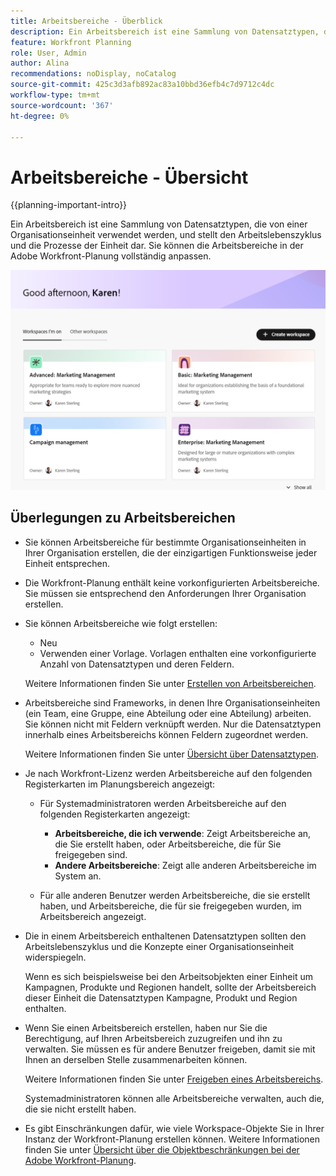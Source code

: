 ```yaml
---
title: Arbeitsbereiche - Überblick
description: Ein Arbeitsbereich ist eine Sammlung von Datensatztypen, die von einem Team verwendet werden und den Arbeitslebenszyklus des Teams darstellen. Sie können die Arbeitsbereiche in der Adobe Workfront-Planung vollständig an die Workflows Ihrer Organisationseinheiten anpassen.
feature: Workfront Planning
role: User, Admin
author: Alina
recommendations: noDisplay, noCatalog
source-git-commit: 425c3d3afb892ac83a10bbd36efb4c7d9712c4dc
workflow-type: tm+mt
source-wordcount: '367'
ht-degree: 0%

---
```



# Arbeitsbereiche - Übersicht

{{planning-important-intro}}

Ein Arbeitsbereich ist eine Sammlung von Datensatztypen, die von einer Organisationseinheit verwendet werden, und stellt den Arbeitslebenszyklus und die Prozesse der Einheit dar. Sie können die Arbeitsbereiche in der Adobe Workfront-Planung vollständig anpassen.


![](assets/workspaces-landing-page-admin-account.png)

## Überlegungen zu Arbeitsbereichen

* Sie können Arbeitsbereiche für bestimmte Organisationseinheiten in Ihrer Organisation erstellen, die der einzigartigen Funktionsweise jeder Einheit entsprechen.
* Die Workfront-Planung enthält keine vorkonfigurierten Arbeitsbereiche. Sie müssen sie entsprechend den Anforderungen Ihrer Organisation erstellen.
* Sie können Arbeitsbereiche wie folgt erstellen:

   * Neu
   * Verwenden einer Vorlage. Vorlagen enthalten eine vorkonfigurierte Anzahl von Datensatztypen und deren Feldern.

  Weitere Informationen finden Sie unter [Erstellen von Arbeitsbereichen](/help/quicksilver/planning/architecture/create-workspaces.md).
* Arbeitsbereiche sind Frameworks, in denen Ihre Organisationseinheiten (ein Team, eine Gruppe, eine Abteilung oder eine Abteilung) arbeiten. Sie können nicht mit Feldern verknüpft werden. Nur die Datensatztypen innerhalb eines Arbeitsbereichs können Feldern zugeordnet werden.

  Weitere Informationen finden Sie unter [Übersicht über Datensatztypen](/help/quicksilver/planning/architecture/overview-of-record-types.md).
* Je nach Workfront-Lizenz werden Arbeitsbereiche auf den folgenden Registerkarten im Planungsbereich angezeigt:

   * Für Systemadministratoren werden Arbeitsbereiche auf den folgenden Registerkarten angezeigt:

      * **Arbeitsbereiche, die ich verwende**: Zeigt Arbeitsbereiche an, die Sie erstellt haben, oder Arbeitsbereiche, die für Sie freigegeben sind.
      * **Andere Arbeitsbereiche**: Zeigt alle anderen Arbeitsbereiche im System an.

   * Für alle anderen Benutzer werden Arbeitsbereiche, die sie erstellt haben, und Arbeitsbereiche, die für sie freigegeben wurden, im Arbeitsbereich angezeigt.

* Die in einem Arbeitsbereich enthaltenen Datensatztypen sollten den Arbeitslebenszyklus und die Konzepte einer Organisationseinheit widerspiegeln.

  Wenn es sich beispielsweise bei den Arbeitsobjekten einer Einheit um Kampagnen, Produkte und Regionen handelt, sollte der Arbeitsbereich dieser Einheit die Datensatztypen Kampagne, Produkt und Region enthalten.
* Wenn Sie einen Arbeitsbereich erstellen, haben nur Sie die Berechtigung, auf Ihren Arbeitsbereich zuzugreifen und ihn zu verwalten. Sie müssen es für andere Benutzer freigeben, damit sie mit Ihnen an derselben Stelle zusammenarbeiten können.

  Weitere Informationen finden Sie unter [Freigeben eines Arbeitsbereichs](/help/quicksilver/planning/access/share-workspaces.md).

  Systemadministratoren können alle Arbeitsbereiche verwalten, auch die, die sie nicht erstellt haben.

<!--make this live with the GA: * There is no limit for how many workspaces you can create in your environment. However, we recommend not to have too many workspaces, as they could become hard to manage and your workflows might be too fragmented.-->

* Es gibt Einschränkungen dafür, wie viele Workspace-Objekte Sie in Ihrer Instanz der Workfront-Planung erstellen können. Weitere Informationen finden Sie unter [Übersicht über die Objektbeschränkungen bei der Adobe Workfront-Planung](/help/quicksilver/planning/general/limitations-overview.md).



